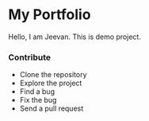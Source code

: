 # My Portfolio

Hello, I am Jeevan.
This is demo project.

### Contribute

* Clone the repository
* Explore the project
* Find a bug
* Fix the bug
* Send a pull request